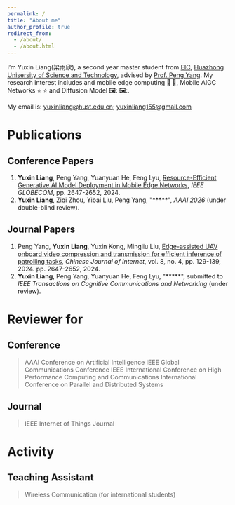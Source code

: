 ```yaml
---
permalink: /
title: "About me"
author_profile: true
redirect_from: 
  - /about/
  - /about.html
---
```


I’m Yuxin Liang(梁雨欣), a second year master student from [EIC](https://ei.hust.edu.cn/), [Huazhong Unisersity of Science and Technology](https://www.hust.edu.cn/), advised by [Prof. Peng Yang](https://scholar.google.com/citations?hl=en&user=8v7c4rYAAAAJ). My research interest includes and mobile edge computing :iphone: :iphone:, Mobile AIGC Networks :star: :star: and Diffusion Model 🖼️: 🖼️:.

My email is: yuxinliang@hust.edu.cn; yuxinliang155@gmail.com


Publications
======

Conference Papers
------
1. **Yuxin Liang**, Peng Yang, Yuanyuan He, Feng Lyu, [Resource-Efficient Generative AI Model Deployment in Mobile Edge Networks](https://ieeexplore.ieee.org/abstract/document/10901571), *IEEE GLOBECOM*, pp. 2647-2652, 2024.
2. **Yuxin Liang**, Ziqi Zhou, Yibai Liu, Peng Yang, "*****", *AAAI 2026* (under double-blind review).
   
Journal Papers
------
1. Peng Yang, **Yuxin Liang**, Yuxin Kong, Mingliu Liu, [Edge-assisted UAV onboard video compression and transmission for efficient inference of patrolling tasks](https://www.wlwxb.com.cn/zh/article/doi/10.11959/j.issn.2096-3750.2024.00418/), *Chinese Journal of Internet*, vol. 8, no. 4, pp. 129-139, 2024. pp. 2647-2652, 2024.
2. **Yuxin Liang**, Peng Yang, Yuanyuan He, Feng Lyu, "*****", submitted to *IEEE Transactions on Cognitive Communications and Networking* (under review).
   
Reviewer for
======

Conference
------
> AAAI Conference on Artificial  Intelligence
>  IEEE Global Communications Conference
>  IEEE International Conference on High Performance  Computing and Communications
>  International Conference on Parallel and Distributed Systems
   
Journal
------
> IEEE Internet of Things Journal


Activity
======

Teaching Assistant
------
> Wireless Communication (for international students)
   

